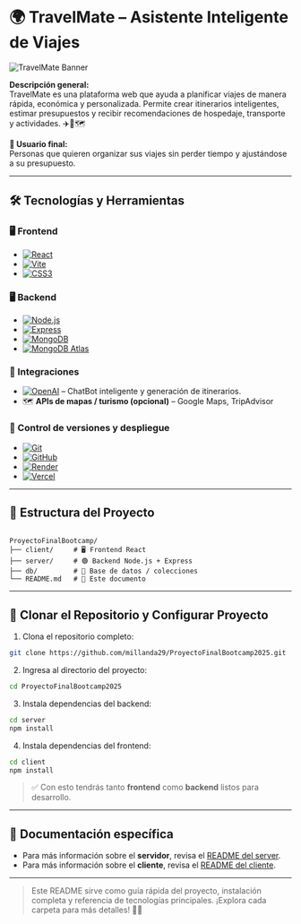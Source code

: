 # 🌍 TravelMate – Asistente Inteligente de Viajes

![TravelMate Banner](https://images.unsplash.com/photo-1507525428034-b723cf961d3e?auto=format&fit=crop&w=1200&q=80)  

**Descripción general:**  
TravelMate es una plataforma web que ayuda a planificar viajes de manera rápida, económica y personalizada. Permite crear itinerarios inteligentes, estimar presupuestos y recibir recomendaciones de hospedaje, transporte y actividades. ✈️🏨🗺️

**👤 Usuario final:**  
Personas que quieren organizar sus viajes sin perder tiempo y ajustándose a su presupuesto.

---

## 🛠️ Tecnologías y Herramientas

### 🖥️ Frontend
- [![React](https://img.shields.io/badge/React-61DAFB?style=for-the-badge&logo=react&logoColor=black)](https://reactjs.org/)  
- [![Vite](https://img.shields.io/badge/Vite-C13584?style=for-the-badge&logo=vite&logoColor=white)](https://vitejs.dev/)  
- [![CSS3](https://img.shields.io/badge/CSS3-1572B6?style=for-the-badge&logo=css3&logoColor=white)](https://developer.mozilla.org/en-US/docs/Web/CSS)

### 🖥️ Backend
- [![Node.js](https://img.shields.io/badge/Node.js-339933?style=for-the-badge&logo=node.js&logoColor=white)](https://nodejs.org/)  
- [![Express](https://img.shields.io/badge/Express-000000?style=for-the-badge&logo=express&logoColor=white)](https://expressjs.com/)  
- [![MongoDB](https://img.shields.io/badge/MongoDB-47A248?style=for-the-badge&logo=mongodb&logoColor=white)](https://www.mongodb.com/)  
- [![MongoDB Atlas](https://img.shields.io/badge/MongoDB_Atlas-47A248?style=for-the-badge&logo=mongodb&logoColor=white)](https://www.mongodb.com/cloud/atlas)

### 🔗 Integraciones
- [![OpenAI](https://img.shields.io/badge/OpenAI-412991?style=for-the-badge&logo=openai&logoColor=white)](https://openai.com/) – ChatBot inteligente y generación de itinerarios.  
- 🗺️ **APIs de mapas / turismo (opcional)** – Google Maps, TripAdvisor  

### 🧰 Control de versiones y despliegue
- [![Git](https://img.shields.io/badge/Git-F05032?style=for-the-badge&logo=git&logoColor=white)](https://git-scm.com/)  
- [![GitHub](https://img.shields.io/badge/GitHub-181717?style=for-the-badge&logo=github&logoColor=white)](https://github.com/)  
- [![Render](https://img.shields.io/badge/Render-0AB27C?style=for-the-badge&logo=render&logoColor=white)](https://render.com/)  
- [![Vercel](https://img.shields.io/badge/Vercel-000000?style=for-the-badge&logo=vercel&logoColor=white)](https://vercel.com/)

---

## 📂 Estructura del Proyecto

```

ProyectoFinalBootcamp/
├── client/     # 🖥️ Frontend React
├── server/     # 🟢 Backend Node.js + Express
├── db/         # 📁 Base de datos / colecciones
└── README.md   # 📖 Este documento

````

---

## 🚀 Clonar el Repositorio y Configurar Proyecto

1. Clona el repositorio completo:

```bash
git clone https://github.com/millanda29/ProyectoFinalBootcamp2025.git
````

2. Ingresa al directorio del proyecto:

```bash
cd ProyectoFinalBootcamp2025
```

3. Instala dependencias del backend:

```bash
cd server
npm install
```

4. Instala dependencias del frontend:

```bash
cd client
npm install
```

> ✅ Con esto tendrás tanto **frontend** como **backend** listos para desarrollo.

---

## 📖 Documentación específica

* Para más información sobre el **servidor**, revisa el [README del server](server/README.md).
* Para más información sobre el **cliente**, revisa el [README del cliente](client/README.md).

---

> Este README sirve como guía rápida del proyecto, instalación completa y referencia de tecnologías principales.
> ¡Explora cada carpeta para más detalles! 📁✨


